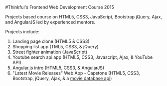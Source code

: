 #Thinkful's Frontend Web Development Course 2015

Projects based course on HTML5, CSS3, JavaScript, Bootstrap jQuery, Ajax, and AngularJS led by experienced mentors.

Projects include:

1) Landing page clone (HTML5 & CSS3)<br>
2) Shopping list app (TML5, CSS3, & jQuery)<br>
3) Street fighter animation (JavaScript)<br>
4) Youtube search api app (HTML5, CSS3, Javascript, Ajax, & YouTube API)<br>
5) Angular.js intro (HTML5, CSS3, & AngularJS)<br>
6) "Latest Movie Releases" Web App - Capstone (HTML5, CSS3, Bootstrap, jQuery, Ajax, & a [movie database api](http://docs.themoviedb.apiary.io/))
